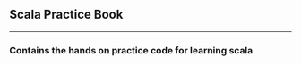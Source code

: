 ## Scala Practice Book
----------------------
### Contains the hands on practice code for learning scala

